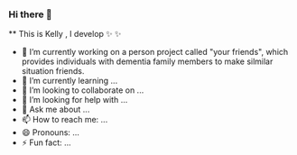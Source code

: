 ### Hi there 👋


** This is Kelly ,  I develop ✨  ✨ 


- 🔭 I’m currently working on a person project called "your friends", which provides individuals with dementia family members to make silmilar situation friends.
- 🌱 I’m currently learning ...
- 👯 I’m looking to collaborate on ...
- 🤔 I’m looking for help with ...
- 💬 Ask me about ...
- 📫 How to reach me: ...
- 😄 Pronouns: ...
- ⚡ Fun fact: ...

